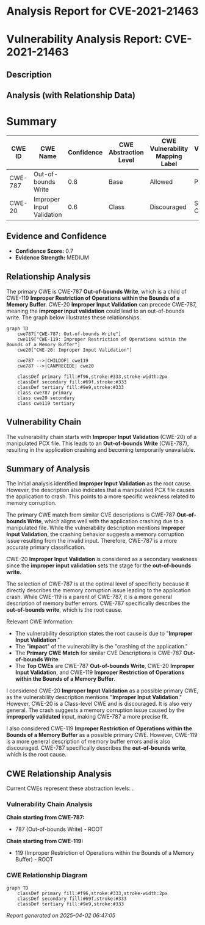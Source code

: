 # Analysis Report for CVE-2021-21463

# Vulnerability Analysis Report: CVE-2021-21463

## Description



## Analysis (with Relationship Data)

# Summary
| CWE ID | CWE Name | Confidence | CWE Abstraction Level | CWE Vulnerability Mapping Label | CWE-Vulnerability Mapping Notes |
|---|---|---|---|---|---|
| CWE-787 | Out-of-bounds Write | 0.8 | Base | Allowed | Primary CWE |
| CWE-20 | Improper Input Validation | 0.6 | Class | Discouraged | Secondary Candidate |

## Evidence and Confidence

*   **Confidence Score:** 0.7
*   **Evidence Strength:** MEDIUM

## Relationship Analysis
The primary CWE is CWE-787 **Out-of-bounds Write**, which is a child of CWE-119 **Improper Restriction of Operations within the Bounds of a Memory Buffer**. CWE-20 **Improper Input Validation** can precede CWE-787, meaning the **improper input validation** could lead to an out-of-bounds write. The graph below illustrates these relationships.

```mermaid
graph TD
    cwe787["CWE-787: Out-of-bounds Write"]
    cwe119["CWE-119: Improper Restriction of Operations within the Bounds of a Memory Buffer"]
    cwe20["CWE-20: Improper Input Validation"]
    
    cwe787 -->|CHILDOF| cwe119
    cwe787 -->|CANPRECEDE| cwe20
    
    classDef primary fill:#f96,stroke:#333,stroke-width:2px
    classDef secondary fill:#69f,stroke:#333
    classDef tertiary fill:#9e9,stroke:#333
    class cwe787 primary
    class cwe20 secondary
    class cwe119 tertiary
```

## Vulnerability Chain
The vulnerability chain starts with **Improper Input Validation** (CWE-20) of a manipulated PCX file. This leads to an **Out-of-bounds Write** (CWE-787), resulting in the application crashing and becoming temporarily unavailable.

## Summary of Analysis
The initial analysis identified **Improper Input Validation** as the root cause. However, the description also indicates that a manipulated PCX file causes the application to crash. This points to a more specific weakness related to memory corruption.

The primary CWE match from similar CVE descriptions is CWE-787 **Out-of-bounds Write**, which aligns well with the application crashing due to a manipulated file. While the vulnerability description mentions **Improper Input Validation**, the crashing behavior suggests a memory corruption issue resulting from the invalid input. Therefore, CWE-787 is a more accurate primary classification.

CWE-20 **Improper Input Validation** is considered as a secondary weakness since the **improper input validation** sets the stage for the **out-of-bounds write**.

The selection of CWE-787 is at the optimal level of specificity because it directly describes the memory corruption issue leading to the application crash. While CWE-119 is a parent of CWE-787, it is a more general description of memory buffer errors. CWE-787 specifically describes the **out-of-bounds write**, which is the root cause.

Relevant CWE Information:
*   The vulnerability description states the root cause is due to "**Improper Input Validation**."
*   The "**impact**" of the vulnerability is the "crashing of the application."
*   The **Primary CWE Match** for similar CVE Descriptions is CWE-787 **Out-of-bounds Write**.
*   The **Top CWEs** are CWE-787 **Out-of-bounds Write**, CWE-20 **Improper Input Validation**, and CWE-119 **Improper Restriction of Operations within the Bounds of a Memory Buffer**.

I considered CWE-20 **Improper Input Validation** as a possible primary CWE, as the vulnerability description mentions "**Improper Input Validation**." However, CWE-20 is a Class-level CWE and is discouraged. It is also very general. The crash suggests a memory corruption issue caused by the **improperly validated** input, making CWE-787 a more precise fit.

I also considered CWE-119 **Improper Restriction of Operations within the Bounds of a Memory Buffer** as a possible primary CWE. However, CWE-119 is a more general description of memory buffer errors and is also discouraged. CWE-787 specifically describes the **out-of-bounds write**, which is the root cause.


## CWE Relationship Analysis

Current CWEs represent these abstraction levels: .


### Vulnerability Chain Analysis

**Chain starting from CWE-787:**
- 787 (Out-of-bounds Write) - ROOT


**Chain starting from CWE-119:**
- 119 (Improper Restriction of Operations within the Bounds of a Memory Buffer) - ROOT



### CWE Relationship Diagram

```mermaid
graph TD
    classDef primary fill:#f96,stroke:#333,stroke-width:2px
    classDef secondary fill:#69f,stroke:#333
    classDef tertiary fill:#9e9,stroke:#333
```



*Report generated on 2025-04-02 06:47:05*
